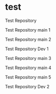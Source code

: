 # test
Test Repository

Test Repository main 1

Test Repository main 2

Test Repository Dev 1

Test Repository main 3

Test Repository main 4

Test Repository main 5

Test Repository Dev 2